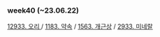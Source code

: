 ### week40 (~23.06.22)

[12933. 오리 ](https://www.acmicpc.net/problem/12933) /
[1183. 약속](https://www.acmicpc.net/problem/1183) /
[1563. 개근상](https://www.acmicpc.net/problem/1563) /
[2933. 미네랄](https://www.acmicpc.net/problem/2933)
